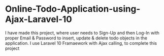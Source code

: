 # Online-Todo-Application-using-Ajax-Laravel-10
I have made this project, where user needs to Sign-Up and then Log-In with proper Email &amp; Password to insert, update &amp; delete todo objects in the application. I use Laravel 10 Framaework with Ajax calling, to complete this project
